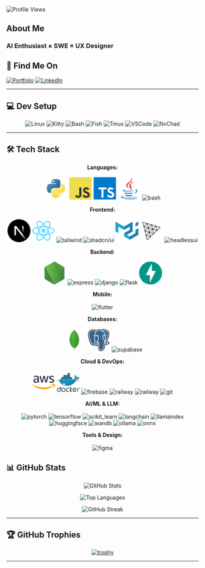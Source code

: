 <div align="left">
  
  ![Profile Views](https://komarev.com/ghpvc/?username=yok4ai&label=Profile%20views&color=0e75b6&style=flat)
  
</div>

## About Me

### **AI Enthusiast** × **SWE** × **UX Designer**

## 🔗 Find Me On

[![Portfolio](https://img.shields.io/badge/-Portfolio-000000?style=for-the-badge&logo=vercel&logoColor=white)](https://imrozeshan.vercel.app) [![LinkedIn](https://img.shields.io/badge/-LinkedIn-0A66C2?style=for-the-badge&logo=linkedin&logoColor=white)](https://www.linkedin.com/in/imroz-eshan/)


---

## 💻 Dev Setup

<div align="center">

![Linux](https://img.shields.io/badge/Linux-000000?style=for-the-badge&logo=linux&logoColor=FCC624)
![Kitty](https://img.shields.io/badge/Kitty-000000?style=for-the-badge&logo=gnome-terminal&logoColor=white)
![Bash](https://img.shields.io/badge/Bash-000000?style=for-the-badge&logo=gnu-bash&logoColor=darkgrey)
![Fish](https://img.shields.io/badge/Fish-000000?style=for-the-badge&logo=fish-shell&logoColor=white)
![Tmux](https://img.shields.io/badge/Tmux-000000?style=for-the-badge&logo=tmux&logoColor=paste)
![VSCode](https://img.shields.io/badge/VSCode-000000?style=for-the-badge&logo=visual-studio-code&logoColor=white)
![NvChad](https://img.shields.io/badge/NvChad-000000?style=for-the-badge&logo=neovim&logoColor=teal)

</div>

---

## 🛠️ Tech Stack

<div align="center">

**Languages:**  
<br>
<img src="https://raw.githubusercontent.com/devicons/devicon/master/icons/python/python-original.svg" alt="python" width="60" height="60"/>
<img src="https://raw.githubusercontent.com/devicons/devicon/master/icons/javascript/javascript-original.svg" alt="javascript" width="60" height="60"/>
<img src="https://raw.githubusercontent.com/devicons/devicon/master/icons/typescript/typescript-original.svg" alt="typescript" width="60" height="60"/>
<img src="https://raw.githubusercontent.com/devicons/devicon/master/icons/java/java-original.svg" alt="java" width="60" height="60"/>
<img src="https://cdn.jsdelivr.net/gh/devicons/devicon@latest/icons/bash/bash-original.svg" alt="bash" width="60" height="60"/>

**Frontend:**  
<br>
<img src="https://raw.githubusercontent.com/devicons/devicon/master/icons/nextjs/nextjs-original.svg" alt="nextjs" width="60" height="60"/>
<img src="https://raw.githubusercontent.com/devicons/devicon/master/icons/react/react-original.svg" alt="react" width="60" height="60"/>
<img src="https://www.vectorlogo.zone/logos/tailwindcss/tailwindcss-icon.svg" alt="tailwind" width="60" height="60"/>
<img src="https://avatars.githubusercontent.com/u/139895814?s=200&v=4" alt="shadcn/ui" width="60" height="60"/>
<img src="https://raw.githubusercontent.com/devicons/devicon/master/icons/materialui/materialui-original.svg" alt="materialui" width="60" height="60"/>
<img src="https://raw.githubusercontent.com/devicons/devicon/master/icons/threejs/threejs-original.svg" alt="threejs" width="60" height="60"/>
<img src="https://vectorwiki.com/images/sHLtN__headless-ui-icon.svg" alt="headlessui" width="50" height="60"/>

**Backend:**  
<br>
<img src="https://raw.githubusercontent.com/devicons/devicon/master/icons/nodejs/nodejs-original.svg" alt="nodejs" width="60" height="60"/>
<img src="https://upload.vectorlogo.zone/logos/expressjs/images/a1b5cb1f-dae7-4971-ab5b-68efce751b0f.svg" alt="express" width="60" height="60"/>
<img src="https://cdn.worldvectorlogo.com/logos/django.svg" alt="django" width="60" height="60"/>
<img src="https://www.vectorlogo.zone/logos/palletsprojects_flask/palletsprojects_flask-icon.svg" alt="flask" width="60" height="60"/>
<img src="https://raw.githubusercontent.com/devicons/devicon/master/icons/fastapi/fastapi-original.svg" alt="fastapi" width="60" height="60"/>


**Mobile:**  
<br>
<img src="https://www.vectorlogo.zone/logos/flutterio/flutterio-icon.svg" alt="flutter" width="60" height="60"/>

**Databases:**  
<br>
<img src="https://raw.githubusercontent.com/devicons/devicon/master/icons/mongodb/mongodb-original.svg" alt="mongodb" width="60" height="60"/>
<img src="https://raw.githubusercontent.com/devicons/devicon/master/icons/postgresql/postgresql-original.svg" alt="postgresql" width="60" height="60"/>
<img src="https://www.vectorlogo.zone/logos/supabase/supabase-icon.svg" alt="supabase" width="60" height="60"/>

**Cloud & DevOps:**  
<br>
<img src="https://raw.githubusercontent.com/devicons/devicon/master/icons/amazonwebservices/amazonwebservices-original-wordmark.svg" alt="aws" width="60" height="60"/>
<img src="https://raw.githubusercontent.com/devicons/devicon/master/icons/docker/docker-original-wordmark.svg" alt="docker" width="60" height="60"/>
<img src="https://www.vectorlogo.zone/logos/firebase/firebase-icon.svg" alt="firebase" width="60" height="60"/>
<img src="https://raw.githubusercontent.com/pheralb/svgl/fbc8f6f1156a68f56a55fcf7ab1c59af51851b7f/static/library/railway.svg#gh-light-mode-only" alt="railway" width="60" height="60"/>
<img src="https://railway.app/brand/logo-light.svg#gh-dark-mode-only" alt="railway" width="60" height="60"/>
<img src="https://www.vectorlogo.zone/logos/git-scm/git-scm-icon.svg" alt="git" width="60" height="100"/>


**AI/ML & LLM:**  
<br>
<img src="https://www.vectorlogo.zone/logos/pytorch/pytorch-icon.svg" alt="pytorch" width="60" height="60"/>
<img src="https://www.vectorlogo.zone/logos/tensorflow/tensorflow-icon.svg" alt="tensorflow" width="60" height="60"/>
<img src="https://upload.wikimedia.org/wikipedia/commons/0/05/Scikit_learn_logo_small.svg" alt="scikit_learn" width="60" height="60"/>
<img src="https://avatars.githubusercontent.com/u/126733545?s=200&v=4" alt="langchain" width="60" height="60"/>
<img src="https://avatars.githubusercontent.com/u/130722866?s=200&v=4" alt="llamaindex" width="60" height="60"/>
<img src="https://avatars.githubusercontent.com/u/25720743?s=200&v=4" alt="huggingface" width="60" height="60"/>
<img src="https://avatars.githubusercontent.com/u/26401354?s=200&v=4" alt="wandb" width="60" height="60"/>
<img src="https://avatars.githubusercontent.com/u/151674099?s=200&v=4" alt="ollama" width="60" height="60"/>
<img src="https://www.vectorlogo.zone/logos/onnxai/onnxai-icon.svg" alt="onnx" width="60" height="60"/>

**Tools & Design:**  
<br>
<img src="https://www.vectorlogo.zone/logos/figma/figma-icon.svg" alt="figma" width="60" height="60"/>

</div>

## 📊 GitHub Stats

<div align="center">
  
  ![GitHub Stats](https://github-readme-stats.vercel.app/api?username=yok4ai&show_icons=true&theme=tokyonight&hide_border=true&count_private=true)
  
  ![Top Languages](https://github-readme-stats.vercel.app/api/top-langs/?username=yok4ai&layout=compact&theme=tokyonight&hide_border=true)
  
  ![GitHub Streak](https://github-readme-streak-stats.herokuapp.com/?user=yok4ai&theme=tokyonight&hide_border=true)
  
</div>

---

## 🏆 GitHub Trophies
<div align="center">
  
[![trophy](https://github-profile-trophy.vercel.app/?username=yok4ai&theme=tokyonight&no-frame=false&no-bg=false&margin-w=4)](https://github.com/ryo-ma/github-profile-trophy)

</div>

---
